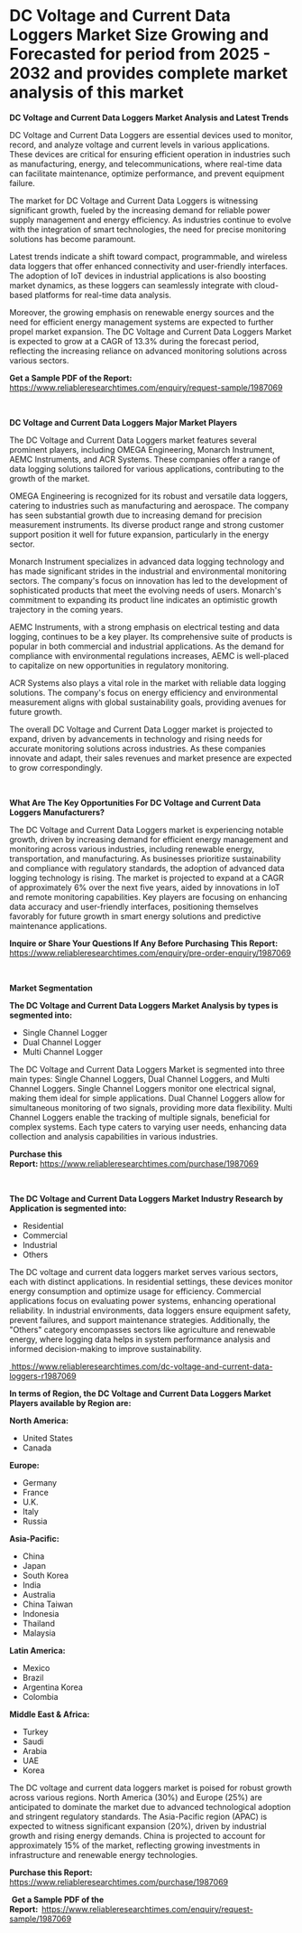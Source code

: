 <p><h1>DC Voltage and Current Data Loggers Market Size Growing and Forecasted for period from 2025 - 2032 and provides complete market analysis of this market</h1></p><p><strong>DC Voltage and Current Data Loggers Market Analysis and Latest Trends</strong></p>
<p><p>DC Voltage and Current Data Loggers are essential devices used to monitor, record, and analyze voltage and current levels in various applications. These devices are critical for ensuring efficient operation in industries such as manufacturing, energy, and telecommunications, where real-time data can facilitate maintenance, optimize performance, and prevent equipment failure.</p><p>The market for DC Voltage and Current Data Loggers is witnessing significant growth, fueled by the increasing demand for reliable power supply management and energy efficiency. As industries continue to evolve with the integration of smart technologies, the need for precise monitoring solutions has become paramount. </p><p>Latest trends indicate a shift toward compact, programmable, and wireless data loggers that offer enhanced connectivity and user-friendly interfaces. The adoption of IoT devices in industrial applications is also boosting market dynamics, as these loggers can seamlessly integrate with cloud-based platforms for real-time data analysis.</p><p>Moreover, the growing emphasis on renewable energy sources and the need for efficient energy management systems are expected to further propel market expansion. The DC Voltage and Current Data Loggers Market is expected to grow at a CAGR of 13.3% during the forecast period, reflecting the increasing reliance on advanced monitoring solutions across various sectors.</p></p>
<p><strong>Get a Sample PDF of the Report:&nbsp;</strong> <a href="https://www.reliableresearchtimes.com/enquiry/request-sample/1987069?utm_campaign=3030&utm_medium=2&utm_source=Github&utm_content=ia&utm_term=12042025&utm_id=dc-voltage-and-current-data-loggers">https://www.reliableresearchtimes.com/enquiry/request-sample/1987069</a></p>
<p>&nbsp;</p>
<p><strong>DC Voltage and Current Data Loggers Major Market Players</strong></p>
<p><p>The DC Voltage and Current Data Loggers market features several prominent players, including OMEGA Engineering, Monarch Instrument, AEMC Instruments, and ACR Systems. These companies offer a range of data logging solutions tailored for various applications, contributing to the growth of the market.</p><p>OMEGA Engineering is recognized for its robust and versatile data loggers, catering to industries such as manufacturing and aerospace. The company has seen substantial growth due to increasing demand for precision measurement instruments. Its diverse product range and strong customer support position it well for future expansion, particularly in the energy sector.</p><p>Monarch Instrument specializes in advanced data logging technology and has made significant strides in the industrial and environmental monitoring sectors. The company's focus on innovation has led to the development of sophisticated products that meet the evolving needs of users. Monarch's commitment to expanding its product line indicates an optimistic growth trajectory in the coming years.</p><p>AEMC Instruments, with a strong emphasis on electrical testing and data logging, continues to be a key player. Its comprehensive suite of products is popular in both commercial and industrial applications. As the demand for compliance with environmental regulations increases, AEMC is well-placed to capitalize on new opportunities in regulatory monitoring.</p><p>ACR Systems also plays a vital role in the market with reliable data logging solutions. The company's focus on energy efficiency and environmental measurement aligns with global sustainability goals, providing avenues for future growth. </p><p>The overall DC Voltage and Current Data Logger market is projected to expand, driven by advancements in technology and rising needs for accurate monitoring solutions across industries. As these companies innovate and adapt, their sales revenues and market presence are expected to grow correspondingly.</p></p>
<p>&nbsp;</p>
<p><strong>What Are The Key Opportunities For DC Voltage and Current Data Loggers Manufacturers?</strong></p>
<p><p>The DC Voltage and Current Data Loggers market is experiencing notable growth, driven by increasing demand for efficient energy management and monitoring across various industries, including renewable energy, transportation, and manufacturing. As businesses prioritize sustainability and compliance with regulatory standards, the adoption of advanced data logging technology is rising. The market is projected to expand at a CAGR of approximately 6% over the next five years, aided by innovations in IoT and remote monitoring capabilities. Key players are focusing on enhancing data accuracy and user-friendly interfaces, positioning themselves favorably for future growth in smart energy solutions and predictive maintenance applications.</p></p>
<p><strong>Inquire or Share Your Questions If Any Before Purchasing This Report:</strong> <a href="https://www.reliableresearchtimes.com/enquiry/pre-order-enquiry/1987069?utm_campaign=3030&utm_medium=2&utm_source=Github&utm_content=ia&utm_term=12042025&utm_id=dc-voltage-and-current-data-loggers">https://www.reliableresearchtimes.com/enquiry/pre-order-enquiry/1987069</a></p>
<p>&nbsp;</p>
<p><strong>Market Segmentation</strong></p>
<p><strong>The DC Voltage and Current Data Loggers Market Analysis by types is segmented into:</strong></p>
<p><ul><li>Single Channel Logger</li><li>Dual Channel Logger</li><li>Multi Channel Logger</li></ul></p>
<p><p>The DC Voltage and Current Data Loggers Market is segmented into three main types: Single Channel Loggers, Dual Channel Loggers, and Multi Channel Loggers. Single Channel Loggers monitor one electrical signal, making them ideal for simple applications. Dual Channel Loggers allow for simultaneous monitoring of two signals, providing more data flexibility. Multi Channel Loggers enable the tracking of multiple signals, beneficial for complex systems. Each type caters to varying user needs, enhancing data collection and analysis capabilities in various industries.</p></p>
<p><strong>Purchase this Report:&nbsp;</strong><a href="https://www.reliableresearchtimes.com/purchase/1987069?utm_campaign=3030&utm_medium=2&utm_source=Github&utm_content=ia&utm_term=12042025&utm_id=dc-voltage-and-current-data-loggers">https://www.reliableresearchtimes.com/purchase/1987069</a></p>
<p>&nbsp;</p>
<p><strong>The DC Voltage and Current Data Loggers Market Industry Research by Application is segmented into:</strong></p>
<p><ul><li>Residential</li><li>Commercial</li><li>Industrial</li><li>Others</li></ul></p>
<p><p>The DC voltage and current data loggers market serves various sectors, each with distinct applications. In residential settings, these devices monitor energy consumption and optimize usage for efficiency. Commercial applications focus on evaluating power systems, enhancing operational reliability. In industrial environments, data loggers ensure equipment safety, prevent failures, and support maintenance strategies. Additionally, the "Others" category encompasses sectors like agriculture and renewable energy, where logging data helps in system performance analysis and informed decision-making to improve sustainability.</p></p>
<p><a href="https://www.reliableresearchtimes.com/dc-voltage-and-current-data-loggers-r1987069?utm_campaign=3030&utm_medium=2&utm_source=Github&utm_content=ia&utm_term=12042025&utm_id=dc-voltage-and-current-data-loggers">&nbsp;https://www.reliableresearchtimes.com/dc-voltage-and-current-data-loggers-r1987069</a></p>
<p><strong>In terms of Region, the DC Voltage and Current Data Loggers Market Players available by Region are:</strong></p>
<p>
    <p> <strong> North America: </strong>
        <ul>
            <li>United States</li>
            <li>Canada</li>
        </ul>
        </p> 
    <p> <strong> Europe: </strong>
        <ul>
            <li>Germany</li>
            <li>France</li>
            <li>U.K.</li>
            <li>Italy</li>
            <li>Russia</li>
        </ul>
        </p> 
    <p> <strong> Asia-Pacific: </strong>
        <ul>
            <li>China</li>
            <li>Japan</li>
            <li>South Korea</li>
            <li>India</li>
            <li>Australia</li>
            <li>China Taiwan</li>
            <li>Indonesia</li>
            <li>Thailand</li>
            <li>Malaysia</li>
        </ul>
        </p> 
    <p> <strong> Latin America: </strong>
        <ul>
            <li>Mexico</li>
            <li>Brazil</li>
            <li>Argentina Korea</li>
            <li>Colombia</li>
        </ul>
        </p> 
    <p> <strong> Middle East & Africa: </strong>
        <ul>
            <li>Turkey</li>
            <li>Saudi</li>
            <li>Arabia</li>
            <li>UAE</li>
            <li>Korea</li>
        </ul>
    </p>
    </p>
<p><p>The DC voltage and current data loggers market is poised for robust growth across various regions. North America (30%) and Europe (25%) are anticipated to dominate the market due to advanced technological adoption and stringent regulatory standards. The Asia-Pacific region (APAC) is expected to witness significant expansion (20%), driven by industrial growth and rising energy demands. China is projected to account for approximately 15% of the market, reflecting growing investments in infrastructure and renewable energy technologies.</p></p>
<p><strong>Purchase this Report: </strong><a href="https://www.reliableresearchtimes.com/purchase/1987069?utm_campaign=3030&utm_medium=2&utm_source=Github&utm_content=ia&utm_term=12042025&utm_id=dc-voltage-and-current-data-loggers">https://www.reliableresearchtimes.com/purchase/1987069</a></p>
<p>&nbsp;<strong>Get a Sample PDF of the Report:&nbsp;&nbsp;</strong><a href="https://www.reliableresearchtimes.com/enquiry/request-sample/1987069?utm_campaign=3030&utm_medium=2&utm_source=Github&utm_content=ia&utm_term=12042025&utm_id=dc-voltage-and-current-data-loggers">https://www.reliableresearchtimes.com/enquiry/request-sample/1987069</a></p>
<p><strong></strong></p>
<p><p></p><p></p><p></p></p>